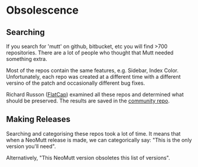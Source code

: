 # Obsolescence

## Searching

If you search for 'mutt' on github, bitbucket, etc you will find >700
repositories.  There are a lot of people who thought that Mutt needed something
extra.

Most of the repos contain the same features, e.g. Sidebar, Index Color.
Unfortunately, each repo was created at a different time with a different
versino of the patch and occasionally different bug fixes.

Richard Russon ([FlatCap](https://github.com/flatcap)) examined all these repos
and determined what should be preserved.  The results are saved in the
[community repo](https://github.com/neomutt/community).

## Making Releases

Searching and categorising these repos took a lot of time.  It means that when a
NeoMutt release is made, we can categorically say: "This is the only version
you'll need".

Alternatively, "This NeoMutt version obsoletes this list of versions".

